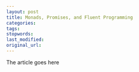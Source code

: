 ```yaml
---
layout: post
title: Monads, Promises, and Fluent Programming
categories:
tags:
stopwords:
last_modified:
original_url: 
---
```


The article goes here

